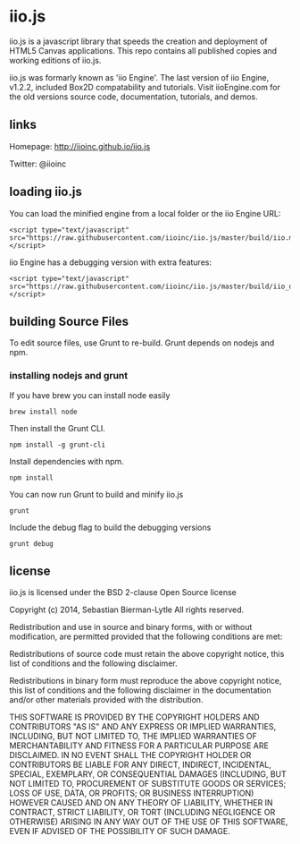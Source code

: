 iio.js
====== 

iio.js is a javascript library that speeds the creation and deployment of HTML5 Canvas applications. This repo contains all published copies and working editions of iio.js.

iio.js was formarly known as 'iio Engine'. The last version of iio Engine, v1.2.2, included Box2D compatability and tutorials. Visit iioEngine.com for the old versions source code, documentation, tutorials, and demos.

## links
Homepage: http://iioinc.github.io/iio.js

Twitter: @iioinc

## loading iio.js
You can load the minified engine from a local folder or the iio Engine URL:

	<script type="text/javascript" src="https://raw.githubusercontent.com/iioinc/iio.js/master/build/iio.min.js"></script>

iio Engine has a debugging version with extra features:

	<script type="text/javascript" src="https://raw.githubusercontent.com/iioinc/iio.js/master/build/iio_debug.js"></script>

## building Source Files
To edit source files, use Grunt to re-build. Grunt depends on nodejs and npm.

### installing nodejs and grunt
If you have brew you can install node easily

    brew install node

Then install the Grunt CLI.

    npm install -g grunt-cli

Install dependencies with npm.

    npm install

You can now run Grunt to build and minify iio.js

    grunt

Include the debug flag to build the debugging versions

    grunt debug

## license

iio.js is licensed under the BSD 2-clause Open Source license

Copyright (c) 2014, Sebastian Bierman-Lytle
All rights reserved.

Redistribution and use in source and binary forms, with or without modification, 
are permitted provided that the following conditions are met:

Redistributions of source code must retain the above copyright notice, this list 
of conditions and the following disclaimer.

Redistributions in binary form must reproduce the above copyright notice, this
list of conditions and the following disclaimer in the documentation and/or other 
materials provided with the distribution.

THIS SOFTWARE IS PROVIDED BY THE COPYRIGHT HOLDERS AND CONTRIBUTORS "AS IS" AND 
ANY EXPRESS OR IMPLIED WARRANTIES, INCLUDING, BUT NOT LIMITED TO, THE IMPLIED 
WARRANTIES OF MERCHANTABILITY AND FITNESS FOR A PARTICULAR PURPOSE ARE DISCLAIMED. 
IN NO EVENT SHALL THE COPYRIGHT HOLDER OR CONTRIBUTORS BE LIABLE FOR ANY DIRECT, 
INDIRECT, INCIDENTAL, SPECIAL, EXEMPLARY, OR CONSEQUENTIAL DAMAGES (INCLUDING, BUT 
NOT LIMITED TO, PROCUREMENT OF SUBSTITUTE GOODS OR SERVICES; LOSS OF USE, DATA, 
OR PROFITS; OR BUSINESS INTERRUPTION) HOWEVER CAUSED AND ON ANY THEORY OF LIABILITY, 
WHETHER IN CONTRACT, STRICT LIABILITY, OR TORT (INCLUDING NEGLIGENCE OR OTHERWISE) 
ARISING IN ANY WAY OUT OF THE USE OF THIS SOFTWARE, EVEN IF ADVISED OF THE 
POSSIBILITY OF SUCH DAMAGE.
